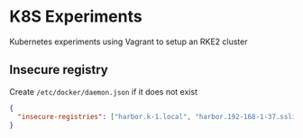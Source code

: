 # K8S Experiments

Kubernetes experiments using Vagrant to setup an RKE2 cluster

## Insecure registry

Create `/etc/docker/daemon.json` if it does not exist

```json
{
  "insecure-registries": ["harbor.k-1.local", "harbor.192-168-1-37.sslip.io"]
}
```
